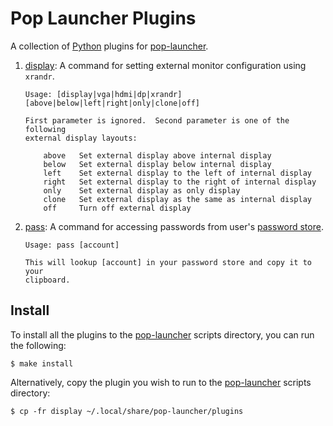 # Pop Launcher Plugins

A collection of [Python] plugins for [pop-launcher].

1. [display](display): A command for setting external monitor configuration
   using `xrandr`.
   
    ```
    Usage: [display|vga|hdmi|dp|xrandr] [above|below|left|right|only|clone|off]
    
    First parameter is ignored.  Second parameter is one of the following
    external display layouts:
    
        above   Set external display above internal display
        below   Set external display below internal display
        left    Set external display to the left of internal display
        right   Set external display to the right of internal display
        only    Set external display as only display
        clone   Set external display as the same as internal display
        off     Turn off external display
    ```

2. [pass](pass): A command for accessing passwords from user's [password store].

    ```
    Usage: pass [account]
    
    This will lookup [account] in your password store and copy it to your
    clipboard.
    ```

## Install

To install all the plugins to the [pop-launcher] scripts directory, you can run
the following:

    $ make install
    
Alternatively, copy the plugin you wish to run to the [pop-launcher] scripts
directory:

    $ cp -fr display ~/.local/share/pop-launcher/plugins

[Python]: https://python.org
[pop-launcher]: https://github.com/pop-os/launcher
[password store]: https://www.passwordstore.org/
